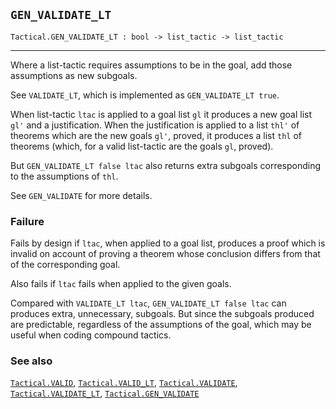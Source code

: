 ## `GEN_VALIDATE_LT`

``` hol4
Tactical.GEN_VALIDATE_LT : bool -> list_tactic -> list_tactic
```

------------------------------------------------------------------------

Where a list-tactic requires assumptions to be in the goal, add those
assumptions as new subgoals.

See `VALIDATE_LT`, which is implemented as `GEN_VALIDATE_LT true`.

When list-tactic `ltac` is applied to a goal list `gl` it produces a new
goal list `gl'` and a justification. When the justification is applied
to a list `thl'` of theorems which are the new goals `gl'`, proved, it
produces a list `thl` of theorems (which, for a valid list-tactic are
the goals `gl`, proved).

But `GEN_VALIDATE_LT false ltac` also returns extra subgoals
corresponding to the assumptions of `thl`.

See `GEN_VALIDATE` for more details.

### Failure

Fails by design if `ltac`, when applied to a goal list, produces a proof
which is invalid on account of proving a theorem whose conclusion
differs from that of the corresponding goal.

Also fails if `ltac` fails when applied to the given goals.

Compared with `VALIDATE_LT ltac`, `GEN_VALIDATE_LT false ltac` can
produces extra, unnecessary, subgoals. But since the subgoals produced
are predictable, regardless of the assumptions of the goal, which may be
useful when coding compound tactics.

### See also

[`Tactical.VALID`](#Tactical.VALID),
[`Tactical.VALID_LT`](#Tactical.VALID_LT),
[`Tactical.VALIDATE`](#Tactical.VALIDATE),
[`Tactical.VALIDATE_LT`](#Tactical.VALIDATE_LT),
[`Tactical.GEN_VALIDATE`](#Tactical.GEN_VALIDATE)
